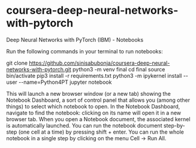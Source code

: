 # coursera-deep-neural-networks-with-pytorch
Deep Neural Networks with PyTorch (IBM) - Notebooks

Run the following commands in your terminal to run notebooks:

git clone https://github.com/sinisabubonja/coursera-deep-neural-networks-with-pytorch.git
python3 -m venv final
cd final
source bin/activate
pip3 install -r requirements.txt
python3 -m ipykernel install --user --name=Python4PT
jupyter notebook

This will launch a new browser window (or a new tab) showing the Notebook Dashboard, a sort of control panel that allows you (among other things) to select which notebook to open. In the Notebook Dashboard, navigate to find the notebook: clicking on its name will open it in a new browser tab. When you open a Notebook document, the associated kernel is automatically launched. You can run the notebook document step-by-step (one cell at a time) by pressing shift + enter. You can run the whole notebook in a single step by clicking on the menu Cell -> Run All.
